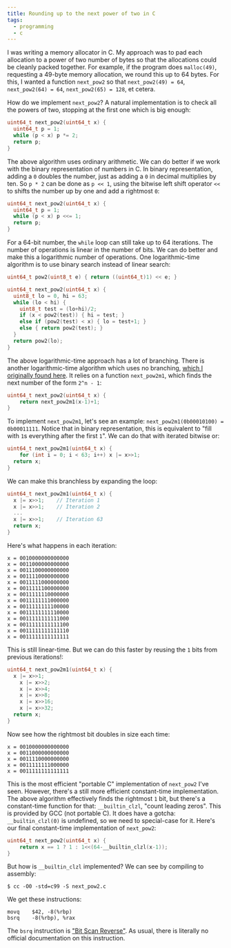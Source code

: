 ```yaml
---
title: Rounding up to the next power of two in C
tags:
  - programming
  - c
---
```


I was writing a memory allocator in C.
My approach was to pad each allocation to a power of two number of bytes
so that the allocations could be cleanly packed together.
For example, if the program does `malloc(49)`,
requesting a 49-byte memory allocation,
we round this up to 64 bytes.
For this,
I wanted a function `next_pow2`
so that `next_pow2(49) = 64`,
`next_pow2(64) = 64`,
`next_pow2(65) = 128`,
et cetera.

How do we implement `next_pow2`?
A natural implementation is to check all the powers of two,
stopping at the first one which is big enough:

```c
uint64_t next_pow2(uint64_t x) {
  uint64_t p = 1;
  while (p < x) p *= 2;
  return p;
}
```

The above algorithm uses ordinary arithmetic.
We can do better if we work with the binary representation of numbers in C.
In binary representation, adding a `0` doubles the number,
just as adding a `0` in decimal multiplies by ten.
So `p * 2` can be done as `p << 1`,
using the bitwise left shift operator `<<`
to shifts the number up by one and add a rightmost `0`:

```c
uint64_t next_pow2(uint64_t x) {
  uint64_t p = 1;
  while (p < x) p <<= 1;
  return p;
}
```

For a 64-bit number,
the `while` loop can still take up to 64 iterations.
The number of operations is linear in the number of bits.
We can do better and make this a logarithmic number of operations.
One logarithmic-time algorithm is
to use binary search instead of linear search:

```c
uint64_t pow2(uint8_t e) { return ((uint64_t)1) << e; }

uint64_t next_pow2(uint64_t x) {
  uint8_t lo = 0, hi = 63;
  while (lo < hi) {
    uint8_t test = (lo+hi)/2;
    if (x < pow2(test)) { hi = test; }
    else if (pow2(test) < x) { lo = test+1; }
    else { return pow2(test); }
  }
  return pow2(lo);
}
```

The above logarithmic-time approach has a lot of branching.
There is another logarithmic-time algorithm which uses no branching,
[which I originally found here](https://graphics.stanford.edu/~seander/bithacks.html#RoundUpPowerOf2).
It relies on a function `next_pow2m1`,
which finds the next number of the form `2^n - 1`:

```c
uint64_t next_pow2(uint64_t x) {
	return next_pow2m1(x-1)+1;
}
```

To implement `next_pow2m1`, let's see an example:
`next_pow2m1(0b00010100) = 0b00011111`.
Notice that in binary representation,
this is equivalent to "fill with `1`s everything after the first `1`".
We can do that with iterated bitwise or:

```c
uint64_t next_pow2m1(uint64_t x) {
	for (int i = 0; i < 63; i++) x |= x>>1;
  return x;
}
```

We can make this branchless by expanding the loop:

```c
uint64_t next_pow2m1(uint64_t x) {
  x |= x>>1;    // Iteration 1
  x |= x>>1;    // Iteration 2
  ...
  x |= x>>1;    // Iteration 63
  return x;
}
```

Here's what happens in each iteration:

```
x = 0010000000000000
x = 0011000000000000
x = 0011100000000000
x = 0011110000000000
x = 0011111000000000
x = 0011111100000000
x = 0011111110000000
x = 0011111111000000
x = 0011111111100000
x = 0011111111110000
x = 0011111111111000
x = 0011111111111100
x = 0011111111111110
x = 0011111111111111
```

This is still linear-time.
But we can do this faster by reusing the `1` bits from previous iterations!:

```c
uint64_t next_pow2m1(uint64_t x) {
  x |= x>>1;
	x |= x>>2;
	x |= x>>4;
	x |= x>>8;
	x |= x>>16;
	x |= x>>32;
  return x;
}
```

Now see how the rightmost bit doubles in size each time:

```
x = 0010000000000000
x = 0011000000000000
x = 0011110000000000
x = 0011111111000000
x = 0011111111111111
```

This is the most efficient "portable C" implementation of `next_pow2` I've seen.
However, there's a still more efficient constant-time implementation.
The above algorithm effectively finds the rightmost `1` bit,
but there's a constant-time function for that:
`__builtin_clzl`, "count leading zeros".
This is provided by GCC (not portable C).
It does have a gotcha:
`__builtin_clzl(0)` is undefined,
so we need to special-case for it.
Here's our final constant-time implementation of `next_pow2`:

```c
uint64_t next_pow2(uint64_t x) {
	return x == 1 ? 1 : 1<<(64-__builtin_clzl(x-1));
}
```

But how is `__builtin_clzl` implemented?
We can see by compiling to assembly:

```console
$ cc -O0 -std=c99 -S next_pow2.c
```

We get these instructions:

```gas
movq	$42, -8(%rbp)
bsrq	-8(%rbp), %rax
```

The `bsrq` instruction is ["Bit Scan Reverse"](https://c9x.me/x86/html/file_module_x86_id_20.html).
As usual, there is literally no official documentation on this instruction.
